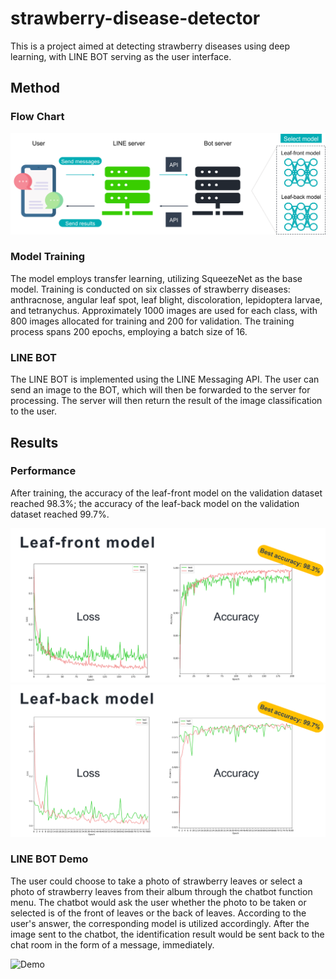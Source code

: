 # strawberry-disease-detector
This is a project aimed at detecting strawberry diseases using deep learning, with LINE BOT serving as the user interface.

## Method

### Flow Chart
![Flow Chart](./figures/flow_chart.png)

### Model Training
The model employs transfer learning, utilizing SqueezeNet as the base model. Training is conducted on six classes of strawberry diseases: anthracnose, angular leaf spot, leaf blight, discoloration, lepidoptera larvae, and tetranychus. Approximately 1000 images are used for each class, with 800 images allocated for training and 200 for validation. The training process spans 200 epochs, employing a batch size of 16.

### LINE BOT
The LINE BOT is implemented using the LINE Messaging API. The user can send an image to the BOT, which will then be forwarded to the server for processing. The server will then return the result of the image classification to the user.

## Results

### Performance
After training, the accuracy of the leaf-front model on the validation dataset reached 98.3%; the accuracy of the leaf-back model on the validation dataset reached 99.7%.

![Result](./figures/result1.png)
![Result](./figures/result2.png)

### LINE BOT Demo
The user could choose to take a photo of strawberry leaves or select a photo of strawberry leaves from their album through the chatbot function menu. The chatbot would ask the user whether the photo to be taken or selected is of the front of leaves or the back of leaves. 
According to the user's answer, the corresponding model is utilized accordingly. After the image sent to the chatbot, the identification result would be sent back to the chat room in the form of a message, immediately.

![Demo](./figures/demo.png)

